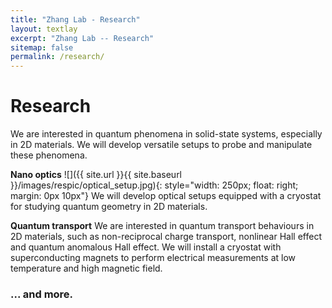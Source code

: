 ```yaml
---
title: "Zhang Lab - Research"
layout: textlay
excerpt: "Zhang Lab -- Research"
sitemap: false
permalink: /research/
---
```


# Research

We are interested in quantum phenomena in solid-state systems, especially in 2D materials. We will develop versatile  setups to probe and manipulate these phenomena.

**Nano optics** 
![]({{ site.url }}{{ site.baseurl }}/images/respic/optical_setup.jpg){: style="width: 250px; float: right; margin: 0px  10px"}
We will develop optical setups equipped with a cryostat for studying quantum geometry in 2D materials.


**Quantum transport** 
We are interested in quantum transport behaviours in 2D materials, such as non-reciprocal charge transport, nonlinear Hall effect and quantum anomalous Hall effect. We will install a cryostat with superconducting magnets to perform electrical measurements at low temperature and high magnetic field.

### ... and more.
